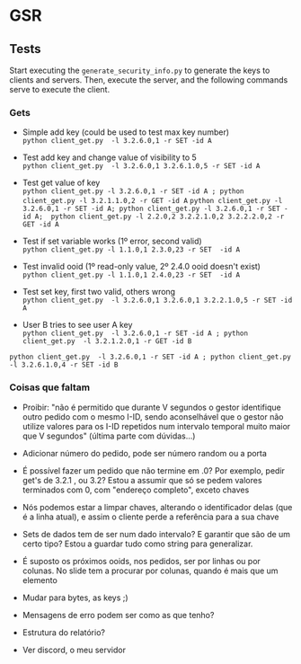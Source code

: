 # GSR

## Tests
Start executing the `generate_security_info.py` to generate the keys to clients and servers.
Then, execute the server, and the following commands serve to execute the client.

### Gets

- Simple add key (could be used to test max key number) \
`python client_get.py  -l 3.2.6.0,1 -r SET -id A`

- Test add key and change value of visibility to 5 \
`python client_get.py  -l 3.2.6.0,1 3.2.6.1.0,5 -r SET -id A`


- Test get value of key  \
`python client_get.py -l 3.2.6.0,1 -r SET -id A ; python client_get.py -l 3.2.1.1.0,2 -r GET -id A`
`python client_get.py -l 3.2.6.0,1 -r SET -id A; python client_get.py -l 3.2.6.0,1 -r SET -id A;  python client_get.py -l 2.2.0,2 3.2.2.1.0,2 3.2.2.2.0,2 -r GET -id A`

- Test if set variable works (1º error, second valid) \
`python client_get.py -l 1.1.0,1 2.3.0,23 -r SET  -id A`
- Test invalid ooid (1º read-only value, 2º 2.4.0 ooid doesn't exist) \
`python client_get.py -l 1.1.0,1 2.4.0,23 -r SET  -id A`

- Test set key, first two valid, others wrong \
`python client_get.py  -l 3.2.6.0,1 3.2.6.0,1 3.2.2.1.0,5 -r SET -id A`

- User B tries to see user A key \
`python client_get.py  -l 3.2.6.0,1 -r SET -id A ; python client_get.py  -l 3.2.1.2.0,1 -r GET -id B`

`python client_get.py  -l 3.2.6.0,1 -r SET -id A ; python client_get.py  -l 3.2.6.1.0,4 -r SET -id B`
### Coisas que faltam

- Proibir: "não é permitido que durante V segundos o gestor identifique outro pedido com o mesmo I-ID, sendo aconselhável que o gestor não utilize valores para os I-ID repetidos num intervalo temporal muito maior que V segundos" (última parte com dúvidas...)
- Adicionar número do pedido, pode ser número random ou a porta

- É possível fazer um pedido que não termine em .0? Por exemplo, pedir get's de 3.2.1 , ou 3.2?    Estou a assumir que só se pedem valores terminados com 0, com "endereço completo", exceto chaves
- Nós podemos estar a limpar chaves, alterando o identificador delas (que é a linha atual), e assim o cliente perde a referência para a sua chave

- Sets de dados tem de ser num dado intervalo? E garantir que são de um certo tipo? Estou a guardar tudo como string para generalizar. 

- É suposto os próximos ooids, nos pedidos, ser por linhas ou por colunas. No slide tem a procurar por colunas, quando é mais que um elemento

- Mudar para bytes, as keys ;)
- Mensagens de erro podem ser como as que tenho?
- Estrutura do relatório?
- Ver discord, o meu servidor